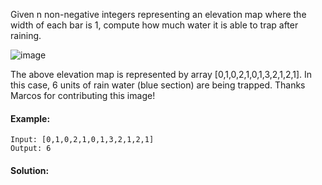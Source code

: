 Given n non-negative integers representing an elevation map where the width of each bar is 1, compute how much water it is able to trap after raining.

![image](https://assets.leetcode.com/uploads/2018/10/22/rainwatertrap.png)

The above elevation map is represented by array [0,1,0,2,1,0,1,3,2,1,2,1]. In this case, 6 units of rain water (blue section) are being trapped. Thanks Marcos for contributing this image!

#### Example:
```
Input: [0,1,0,2,1,0,1,3,2,1,2,1]
Output: 6
```

#### Solution:
